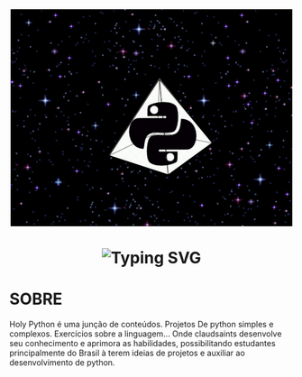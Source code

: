 <div align="middle"> 
  <img align="middle" src="https://github.com/claudsaints/HOLY_PYTHON/blob/main/pic/pps.jpeg">
</div>
<h1 align="middle">
  <img src="https://readme-typing-svg.herokuapp.com?font=Fira+Code&duration=4000&pause=1000&color=F6F700&background=000000&center=true&random=false&width=435&lines=HOLY+PYTHON" alt="Typing SVG"  />
</h1>

# SOBRE
  Holy Python é uma junção de conteúdos. Projetos De python simples e complexos. Exercícios sobre a linguagem... Onde claudsaints desenvolve seu conhecimento e aprimora as habilidades, possibilitando estudantes principalmente do Brasil à terem ideias de projetos e auxiliar ao desenvolvimento de python.<br>
